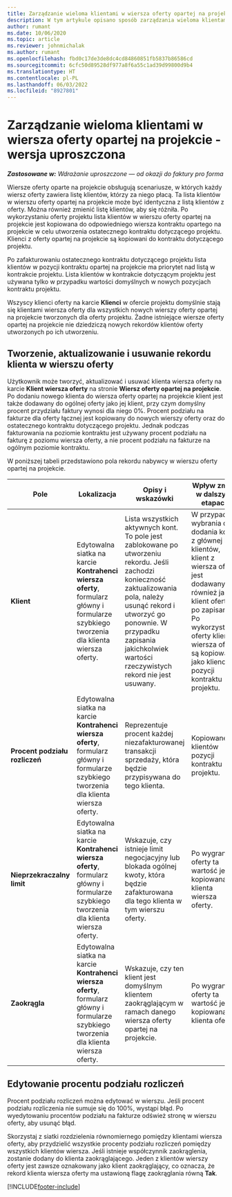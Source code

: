 ```yaml
---
title: Zarządzanie wieloma klientami w wiersza oferty opartej na projekcie - wersja uproszczona
description: W tym artykule opisano sposób zarządzania wieloma klientami w wierszach oferty opartej na projekcie.
author: rumant
ms.date: 10/06/2020
ms.topic: article
ms.reviewer: johnmichalak
ms.author: rumant
ms.openlocfilehash: fbd0c17de3de8dc4cd84860851fb5837b86586cd
ms.sourcegitcommit: 6cfc50d89528df977a8f6a55c1ad39d99800d9b4
ms.translationtype: HT
ms.contentlocale: pl-PL
ms.lasthandoff: 06/03/2022
ms.locfileid: "8927801"
---
```

# <a name="manage-multiple-customers-on-project-based-quote-lines---lite"></a>Zarządzanie wieloma klientami w wiersza oferty opartej na projekcie - wersja uproszczona

_**Zastosowane w:** Wdrażanie uproszczone — od okazji do faktury pro forma_

Wiersze oferty oparte na projekcie obsługują scenariusze, w których każdy wiersz oferty zawiera listę klientów, którzy za niego płacą. Ta lista klientów w wierszu oferty opartej na projekcie może być identyczna z listą klientów z oferty. Można również zmienić listę klientów, aby się różniła. Po wykorzystaniu oferty projektu lista klientów w wierszu oferty opartej na projekcie jest kopiowana do odpowiedniego wiersza kontraktu opartego na projekcie w celu utworzenia ostatecznego kontraktu dotyczącego projektu. Klienci z oferty opartej na projekcie są kopiowani do kontraktu dotyczącego projektu.

Po zafakturowaniu ostatecznego kontraktu dotyczącego projektu lista klientów w pozycji kontraktu opartej na projekcie ma priorytet nad listą w kontrakcie projektu. Lista klientów w kontrakcie dotyczącym projektu jest używana tylko w przypadku wartości domyślnych w nowych pozycjach kontraktu projektu.

Wszyscy klienci oferty na karcie **Klienci** w ofercie projektu domyślnie stają się klientami wiersza oferty dla wszystkich nowych wierszy oferty opartej na projekcie tworzonych dla oferty projektu. Żadne istniejące wiersze oferty opartej na projekcie nie dziedziczą nowych rekordów klientów oferty utworzonych po ich utworzeniu.

## <a name="create-update-or-delete-a-quote-line-customer-record"></a>Tworzenie, aktualizowanie i usuwanie rekordu klienta w wierszu oferty

Użytkownik może tworzyć, aktualizować i usuwać klienta wiersza oferty na karcie **Klient wiersza oferty** na stronie **Wiersz oferty opartej na projekcie**. Po dodaniu nowego klienta do wiersza oferty opartej na projekcie klient jest także dodawany do ogólnej oferty jako jej klient, przy czym domyślny procent przydziału faktury wynosi dla niego 0%. Procent podziału na fakturze dla oferty łącznej jest kopiowany do nowych wierszy oferty oraz do ostatecznego kontraktu dotyczącego projektu. Jednak podczas fakturowania na poziomie kontraktu jest używany procent podziału na fakturę z poziomu wiersza oferty, a nie procent podziału na fakturze na ogólnym poziomie kontraktu. 

W poniższej tabeli przedstawiono pola rekordu nabywcy w wierszu oferty opartej na projekcie.

| Pole | Lokalizacja | Opisy i wskazówki | Wpływ zmian w dalszych etapach |
| --- | --- | --- | --- |
| **Klient** | Edytowalna siatka na karcie **Kontrahenci wiersza oferty**, formularz główny i formularze szybkiego tworzenia dla klienta wiersza oferty. | Lista wszystkich aktywnych kont. To pole jest zablokowane po utworzeniu rekordu. Jeśli zachodzi konieczność zaktualizowania pola, należy usunąć rekord i utworzyć go ponownie. W przypadku zapisania jakichkolwiek wartości rzeczywistych rekord nie jest usuwany. | W przypadku wybrania do dodania konta z głównej listy klientów, klient z wiersza oferty jest dodawany również jako klient oferty po zapisaniu. Po wykorzystaniu oferty klienci wiersza oferty są kopiowani jako klienci w pozycji kontraktu projektu. |
| **Procent podziału rozliczeń** | Edytowalna siatka na karcie **Kontrahenci wiersza oferty**, formularz główny i formularze szybkiego tworzenia dla klienta wiersza oferty. | Reprezentuje procent każdej niezafakturowanej transakcji sprzedaży, która będzie przypisywana do tego klienta. | Kopiowane do klientów pozycji kontraktu projektu. |
| **Nieprzekraczalny limit** | Edytowalna siatka na karcie **Kontrahenci wiersza oferty**, formularz główny i formularze szybkiego tworzenia dla klienta wiersza oferty. | Wskazuje, czy istnieje limit negocjacyjny lub blokada ogólnej kwoty, która będzie zafakturowana dla tego klienta w tym wierszu oferty. | Po wygraniu oferty ta wartość jest kopiowana do klienta wiersza oferty. |
| **Zaokrągla** | Edytowalna siatka na karcie **Kontrahenci wiersza oferty**, formularz główny i formularze szybkiego tworzenia dla klienta wiersza oferty. | Wskazuje, czy ten klient jest domyślnym klientem zaokrąglającym w ramach danego wiersza oferty opartej na projekcie. | Po wygraniu oferty ta wartość jest kopiowana do klienta oferty. |

## <a name="edit-billing-split-percentages"></a>Edytowanie procentu podziału rozliczeń

Procent podziału rozliczeń można edytować w wierszu. Jeśli procent podziału rozliczenia nie sumuje się do 100%, wystąpi błąd. Po wyedytowaniu procentów podziału na fakturze odśwież stronę w wierszu oferty, aby usunąć błąd.

Skorzystaj z siatki rozdzielenia równomiernego pomiędzy klientami wiersza oferty, aby przydzielić wszystkie procenty podziału rozliczeń pomiędzy wszystkich klientów wiersza. Jeśli istnieje współczynnik zaokrąglenia, zostanie dodany do klienta zaokrąglającego. Jeden z klientów wierszy oferty jest zawsze oznakowany jako klient zaokrąglający, co oznacza, że rekord klienta wiersza oferty ma ustawioną flagę zaokrąglania równą **Tak**. 


[!INCLUDE[footer-include](../../includes/footer-banner.md)]